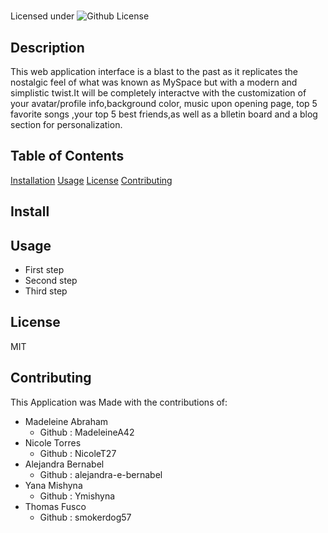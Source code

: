 # 
Licensed under 
![Github License](https://img.shields.io/badge/License-MIT-blue.svg)
## Description
This web application interface is a blast to the past as it replicates the nostalgic feel of what was known as MySpace but with a modern and simplistic twist.It will be completely interactve with the customization of your avatar/profile info,background color, music upon opening page, top 5 favorite songs ,your top 5 best friends,as well as a blletin board and a blog section for personalization. 
## Table of Contents
[Installation](#install)
[Usage](#usage)
[License](#license)
[Contributing](#contributing)
## Install

## Usage
- First step
- Second step
- Third step 
## License
MIT
## Contributing
This Application was Made with the contributions of:
- Madeleine Abraham
  -  Github : MadeleineA42
- Nicole Torres 
    -  Github : NicoleT27
- Alejandra Bernabel 
    - Github : alejandra-e-bernabel
- Yana Mishyna 
    - Github : Ymishyna
- Thomas Fusco 
    - Github : smokerdog57



